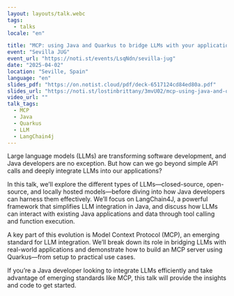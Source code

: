 ```yaml
---
layout: layouts/talk.webc
tags:
  - talks
locale: "en"

title: "MCP: using Java and Quarkus to bridge LLMs with your applications and data"
event: "Sevilla JUG"
event_url: "https://noti.st/events/LsqNdn/sevilla-jug"
date: "2025-04-02"
location: "Seville, Spain"
language: "en"
slides_pdf: "https://on.notist.cloud/pdf/deck-6517124cd84ed80a.pdf"
slides_url: "https://noti.st/lostinbrittany/3mvU02/mcp-using-java-and-quarkus-to-bridge-llms-with-your-applications-and-data"
video_url: ""
talk_tags:
  - MCP
  - Java
  - Quarkus
  - LLM
  - LangChain4j
---
```


Large language models (LLMs) are transforming software development, and Java developers are no exception. But how can we go beyond simple API calls and deeply integrate LLMs into our applications?

In this talk, we’ll explore the different types of LLMs—closed-source, open-source, and locally hosted models—before diving into how Java developers can harness them effectively. We’ll focus on LangChain4J, a powerful framework that simplifies LLM integration in Java, and discuss how LLMs can interact with existing Java applications and data through tool calling and function execution.

A key part of this evolution is Model Context Protocol (MCP), an emerging standard for LLM integration. We’ll break down its role in bridging LLMs with real-world applications and demonstrate how to build an MCP server using Quarkus—from setup to practical use cases.

If you’re a Java developer looking to integrate LLMs efficiently and take advantage of emerging standards like MCP, this talk will provide the insights and code to get started.

